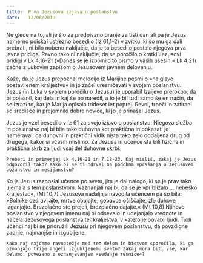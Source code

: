```yaml
---
title:  Prva Jezusova izjava o poslanstvu
date:   12/08/2019
---
```


Ne glede na to, ali je šlo za predpisano branje za tisti dan ali pa je Jezus namerno poiskal ustrezno besedilo (Iz 61,1-2) v zvitku, ki so mu ga dali prebrati, ni bilo nobeno naključje, da je to besedilo postalo njegova prva javna pridiga. Ravno tako ni naključje, da se poročilo o kratki Jezusovi pridigi v Lk 4,16-21 (»Danes se je izpolnilo to pismo v vaših ušesih.« Lk 4,21) začne z Lukovim zapisom o Jezusovem javnem delovanju.

Kaže, da je Jezus prepoznal melodijo iz Marijine pesmi o »na glavo postavljenem kraljestvu« in jo začel uresničevati v svojem poslanstvu. Jezus (in Luka v svojem poročilu o Jezusu) je uporabil Izaijevo prerokbo, da bi pojasnil, kaj dela in kaj še bo naredil, a to je bil tudi samo še en način, da se izrazi to, kar je Marija opisala trideset let poprej. Revni, trpeči in zatirani so središče in prejemniki dobre novice, ki jo je prinašal Jezus.

Jezus je vzel besedilo v Iz 61 za svojo izjavo o poslanstvu. Njegova služba in poslanstvo naj bi bila tako duhovna kot praktična in pokazati je nameraval, da duhovni in praktični vidik nista tako zelo oddaljena drug od drugega, kakor si včasih mislimo. Za Jezusa in učence sta bili fizična in praktična skrb za ljudi vsaj del duhovne skrbi.

`Preberi in primerjaj Lk 4,16-21 in 7,18-23. Kaj misliš, zakaj je Jezus odgovoril tako? Kako bi se ti odzval na podobna vprašanja o Jezusovem božanstvu in mesijanstvu?`

Ko je Jezus razposlal učence po svetu, jim je dal nalogo, ki se je prav tako ujemala s tem poslanstvom. Naznanjali naj bi, da se je »približalo … nebeško kraljestvo«, (Mt 10,7) Jezusova nadaljnja navodila učencem pa so bila: »Bolnike ozdravljajte, mrtve obujajte, gobavce očiščajte, zle duhove izganjajte. Brezplačno ste prejeli, brezplačno dajajte.« (Mt 10,8) Njihovo poslanstvo v njegovem imenu naj bi odsevalo in udejanjalo vrednote in načela Jezusovega poslanstva ter kraljestva, v katero je povabil ljudi. Tudi učenci naj bi se pridružili Jezusu pri njegovem poslanstvu, da povzdigne zadnje, najmanjše in izgubljene.

`Kako naj najdemo ravnotežje med tem delom in bistvom sporočila, ki ga oznanjajo trije angeli izgubljenemu svetu? Zakaj mora biti vse, kar delamo, povezano z oznanjevanjem »sedanje resnice«?`
